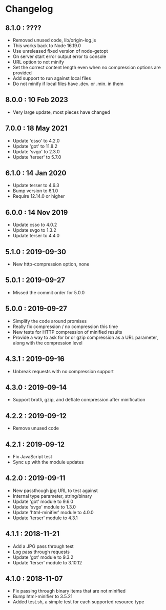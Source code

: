# Changelog


## 8.1.0 : ????
- Removed unused code, lib/origin-log.js
- This works back to Node 16.19.0
- Use unreleased fixed version of node-getopt
- On server start error output error to console
- URL option to not minify
- Set the correct content length even when no compression options are provided
- Add support to run against local files
- Do not minify if local files have .dev. or .min. in them


## 8.0.0 : 10 Feb 2023
- Very large update, most pieces have changed


## 7.0.0 : 18 May 2021
- Update 'csso' to 4.2.0
- Update 'got' to 11.8.2
- Update 'svgo' to 2.3.0
- Update 'terser' to 5.7.0

## 6.1.0 : 14 Jan 2020
- Update terser to 4.6.3
- Bump version to 6.1.0
- Require 12.14.0 or higher

## 6.0.0 : 14 Nov 2019
- Update csso to 4.0.2
- Update svgo to 1.3.2
- Update terser to 4.4.0

## 5.1.0 : 2019-09-30
- New http-compression option, none

## 5.0.1 : 2019-09-27
- Missed the commit order for 5.0.0

## 5.0.0 : 2019-09-27
- Simplify the code around promises
- Really fix compression / no compression this time
- New tests for HTTP compression of minified results
- Provide a way to ask for br or gzip compression as a URL parameter, along with the compression level

## 4.3.1 : 2019-09-16
- Unbreak requests with no compression support

## 4.3.0 : 2019-09-14
- Support brotli, gzip, and deflate compression after minification

## 4.2.2 : 2019-09-12
- Remove unused code

## 4.2.1 : 2019-09-12
- Fix JavaScript test
- Sync up with the module updates

## 4.2.0 : 2019-09-11
- New passthough jpg URL to test against
- Internal type parameter, string/binary
- Update 'got' module to 9.6.0
- Update 'svgo' module to 1.3.0
- Update 'html-minifier' module to 4.0.0
- Update 'terser' module to 4.3.1

## 4.1.1 : 2018-11-21
- Add a JPG pass through test
- Log pass through requests
- Update 'got' module to 9.3.2
- Update 'terser' module to 3.10.12

## 4.1.0 : 2018-11-07
- Fix passing through binary items that are not minified
- Bump html-minifier to 3.5.21
- Added test.sh, a simple test for each supported resource type
